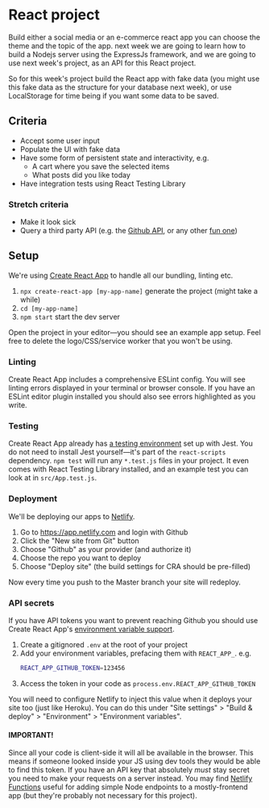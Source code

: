 # React project

Build either a social media or an e-commerce react app you can choose the theme and the topic of the app. 
next week we are going to learn how to build a Nodejs server using the ExpressJs framework, and we are going to use next week's project, as an
API for this React project. 

So for this week's project build the React app with fake data (you might use this fake data as the structure for your database next week), 
or use LocalStorage for time being if you want some data to be saved.

## Criteria

- Accept some user input
- Populate the UI with fake data
- Have some form of persistent state and interactivity, e.g.
  - A cart where you save the selected items
  - What posts did you like today
- Have integration tests using React Testing Library

### Stretch criteria

- Make it look sick
- Query a third party API (e.g. the [Github API](https://developer.github.com/v3/), or any other [fun one](https://www.potterapi.com/))

## Setup

We're using [Create React App](https://create-react-app.dev/docs/getting-started) to handle all our bundling, linting etc.

1. `npx create-react-app [my-app-name]` generate the project (might take a while)
1. `cd [my-app-name]`
1. `npm start` start the dev server

Open the project in your editor—you should see an example app setup. Feel free to delete the logo/CSS/service worker that you won't be using.

### Linting

Create React App includes a comprehensive ESLint config. You will see linting errors displayed in your terminal or browser console. If you have an ESLint editor plugin installed you should also see errors highlighted as you write.

### Testing

Create React App already has [a testing environment](https://create-react-app.dev/docs/running-tests) set up with Jest. You do not need to install Jest yourself—it's part of the `react-scripts` dependency. `npm test` will run any `*.test.js` files in your project. It even comes with React Testing Library installed, and an example test you can look at in `src/App.test.js`.

### Deployment

We'll be deploying our apps to [Netlify](https://netlify.com).

1. Go to https://app.netlify.com and login with Github
1. Click the "New site from Git" button
1. Choose "Github" as your provider (and authorize it)
1. Choose the repo you want to deploy
1. Choose "Deploy site" (the build settings for CRA should be pre-filled)

Now every time you push to the Master branch your site will redeploy.

### API secrets

If you have API tokens you want to prevent reaching Github you should use Create React App's [environment variable support](https://create-react-app.dev/docs/adding-custom-environment-variables).

1. Create a gitignored `.env` at the root of your project
1. Add your environment variables, prefacing them with `REACT_APP_`. e.g.
   ```bash
   REACT_APP_GITHUB_TOKEN=123456
   ```
1. Access the token in your code as `process.env.REACT_APP_GITHUB_TOKEN`

You will need to configure Netlify to inject this value when it deploys your site too (just like Heroku). You can do this under "Site settings" > "Build & deploy" > "Environment" > "Environment variables".

#### IMPORTANT!

Since all your code is client-side it will all be available in the browser. This means if someone looked inside your JS using dev tools they would be able to find this token. If you have an API key that absolutely _must_ stay secret you need to make your requests on a server instead. You may find [Netlify Functions](https://www.netlify.com/docs/functions/) useful for adding simple Node endpoints to a mostly-frontend app (but they're probably not necessary for this project).
